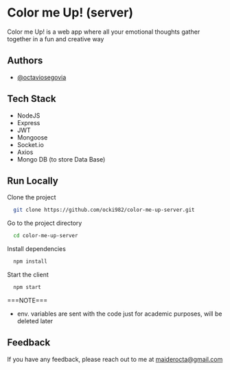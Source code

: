
# Color me Up! (server)

Color me Up! is a web app where all your emotional thoughts gather together in a fun and creative way



## Authors

- [@octaviosegovia](https://www.linkedin.com/in/octavio-segovia)


## Tech Stack

- NodeJS
- Express
- JWT
- Mongoose 
- Socket.io 
- Axios
- Mongo DB (to store Data Base)




## Run Locally

Clone the project

```bash
  git clone https://github.com/ocki982/color-me-up-server.git
```

Go to the project directory

```bash
  cd color-me-up-server
```

Install dependencies

```bash
  npm install
```

Start the client

```bash
  npm start
```
===NOTE===

- env. variables are sent with the code just for academic purposes, will be deleted later



## Feedback

If you have any feedback, please reach out to me at maiderocta@gmail.com
